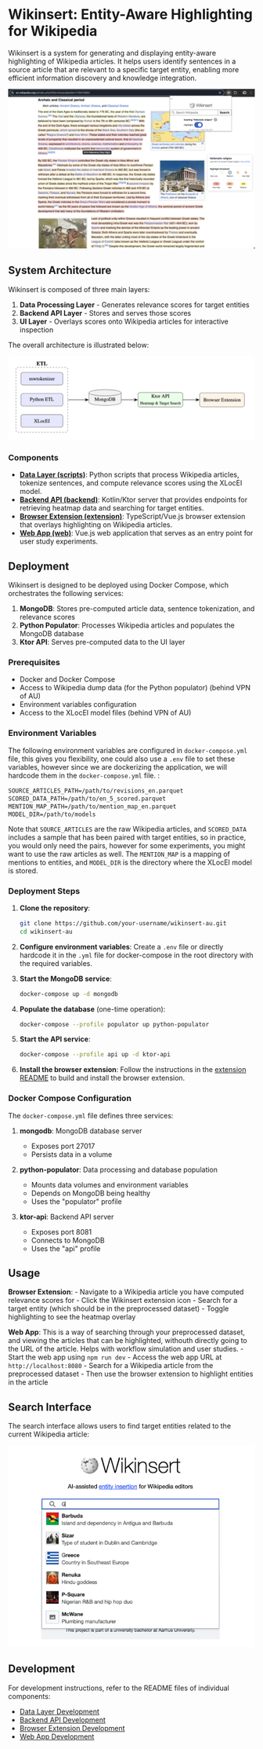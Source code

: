 # Wikinsert: Entity-Aware Highlighting for Wikipedia

Wikinsert is a system for generating and displaying entity-aware highlighting of Wikipedia articles. It helps users
identify sentences in a source article that are relevant to a specific target entity, enabling more efficient
information discovery and knowledge integration.

![Wikinsert Highlighting Example](static/wikinsert-highlight.png)

## System Architecture

Wikinsert is composed of three main layers:

1. **Data Processing Layer** - Generates relevance scores for target entities
2. **Backend API Layer** - Stores and serves those scores
3. **UI Layer** - Overlays scores onto Wikipedia articles for interactive inspection

The overall architecture is illustrated below:

![Wikinsert System Architecture](static/system-diagram.png)

### Components

- **[Data Layer (scripts)](scripts/README.md)**: Python scripts that process Wikipedia articles, tokenize sentences, and
  compute relevance scores using the XLocEI model.
- **[Backend API (backend)](backend/README.md)**: Kotlin/Ktor server that provides endpoints for retrieving heatmap data
  and searching for target entities.
- **[Browser Extension (extension)](extension/README.md)**: TypeScript/Vue.js browser extension that overlays
  highlighting on Wikipedia articles.
- **[Web App (web)](web/README.md)**: Vue.js web application that serves as an entry point for user study experiments.

## Deployment

Wikinsert is designed to be deployed using Docker Compose, which orchestrates the following services:

1. **MongoDB**: Stores pre-computed article data, sentence tokenization, and relevance scores
2. **Python Populator**: Processes Wikipedia articles and populates the MongoDB database
3. **Ktor API**: Serves pre-computed data to the UI layer

### Prerequisites
- Docker and Docker Compose
- Access to Wikipedia dump data (for the Python populator) (behind VPN of AU)
- Environment variables configuration
- Access to the XLocEI model files (behind VPN of AU)

### Environment Variables

The following environment variables are configured in `docker-compose.yml` file, this gives you flexibility, one could also use a `.env` file to set these variables, however since we are dockerizing the application, we will hardcode them in the `docker-compose.yml` file. :

```
SOURCE_ARTICLES_PATH=/path/to/revisions_en.parquet
SCORED_DATA_PATH=/path/to/en_5_scored.parquet
MENTION_MAP_PATH=/path/to/mention_map_en.parquet
MODEL_DIR=/path/to/models
```

Note that `SOURCE_ARTICLES` are the raw Wikipedia articles, and `SCORED_DATA` includes a sample that has been paired with target entities, so in practice, you would only need the pairs, however for some experiments, you might want to use the raw articles as well. The `MENTION_MAP` is a mapping of mentions to entities, and `MODEL_DIR` is the directory where the XLocEI model is stored.

### Deployment Steps

1. **Clone the repository**:
   ```bash
   git clone https://github.com/your-username/wikinsert-au.git
   cd wikinsert-au
   ```

2. **Configure environment variables**:
   Create a `.env` file or directly hardcode it in the `.yml` file for docker-compose in the root directory with the
   required variables.

3. **Start the MongoDB service**:
   ```bash
   docker-compose up -d mongodb
   ```

4. **Populate the database** (one-time operation):
   ```bash
   docker-compose --profile populator up python-populator
   ```

5. **Start the API service**:
   ```bash
   docker-compose --profile api up -d ktor-api
   ```

6. **Install the browser extension**:
   Follow the instructions in the [extension README](extension/README.md) to build and install the browser extension.

### Docker Compose Configuration

The `docker-compose.yml` file defines three services:

1. **mongodb**: MongoDB database server
    - Exposes port 27017
    - Persists data in a volume

2. **python-populator**: Data processing and database population
    - Mounts data volumes and environment variables
    - Depends on MongoDB being healthy
    - Uses the "populator" profile

3. **ktor-api**: Backend API server
    - Exposes port 8081
    - Connects to MongoDB
    - Uses the "api" profile

## Usage

**Browser Extension**:
    - Navigate to a Wikipedia article you have computed relevance scores for
    - Click the Wikinsert extension icon
    - Search for a target entity (which should be in the preprocessed dataset)
    - Toggle highlighting to see the heatmap overlay

**Web App**:
This is a way of searching through your preprocessed dataset, and viewing the articles that can be highlighted, withouth directly going to the URL of the article. Helps with workflow simulation and user studies.
    - Start the web app using `npm run dev`
    - Access the web app URL at `http://localhost:8080`
    - Search for a Wikipedia article from the preprocessed dataset
    - Then use the browser extension to highlight entities in the article

## Search Interface

The search interface allows users to find target entities related to the current Wikipedia article:

![Homepage Search](static/homepage_search.png)

## Development

For development instructions, refer to the README files of individual components:

- [Data Layer Development](scripts/README.md)
- [Backend API Development](backend/README.md)
- [Browser Extension Development](extension/README.md)
- [Web App Development](web/README.md)
